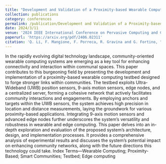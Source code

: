 ```yaml
---
title: "Development and Validation of a Proximity-based Wearable Computing Testbed for Community-oriented Wearable Systems"
collection: publications
category: conferences
permalink: /publication/Development and Validation of a Proximity-based Wearable Computing Testbed for Community-oriented Wearable Systems
date: 2024/3/11
venue: '2024 IEEE International Conference on Pervasive Computing and Communications Workshops and other Affiliated Events (PerCom Workshops)'
paperurl: 'https://arxiv.org/pdf/2406.02311'
citation: 'Q. Li, F. Mangione, F. Porreca, R. Gravina and G. Fortino, "Development and Validation of a Proximity-based Wearable Computing Testbed for Community-oriented Wearable Systems," 2024 IEEE International Conference on Pervasive Computing and Communications Workshops and other Affiliated Events (PerCom Workshops), Biarritz, France, 2024, pp. 45-50, doi: 10.1109/PerComWorkshops59983.2024.10502607. keywords: {Data privacy;Conferences;Motion detection;Sensor systems;Robustness;Security;Servers;Wearable Computing;Proximity-Based;Smart Communities;Testbed;Edge computing}'
---
```


In the rapidly evolving digital technology landscape,
community-oriented wearable computing systems are emerging
as a key tool for enhancing connectivity and interaction within
communal spaces. This paper contributes to this burgeoning
field by presenting the development and implementation of a
proximity-based wearable computing testbed designed to forge
stronger links within communities. The testbed exploits Ultra-Wideband (UWB) position sensors, 9-axis motion sensors, edge nodes, and a centralized server, forming a cohesive network that actively facilitates community interactions and engagements. By employing anchors and targets within the UWB sensors, the system achieves high precision in location and distance measurements, laying the groundwork for various proximity-based applications. Integrating 9-axis motion sensors and advanced edge nodes further underscores the system’s versatility and robustness in wearable and edge computing. This paper delves into an in-depth exploration and evaluation of the proposed system’s architecture, design, and implementation processes. It provides a comprehensive analysis of experimental results and discusses the system’s potential impact on enhancing community networks, along with the future directions this technology could take.
Index Terms—Wearable Computing; Proximity-Based; Smart
Communities; Testbed; Edge computing